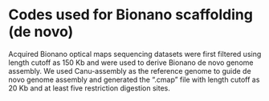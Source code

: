 # Codes used for Bionano scaffolding (de novo)
Acquired Bionano optical maps sequencing datasets were first filtered using length cutoff as 150
Kb and were used to derive Bionano de novo genome assembly. We used Canu-assembly as the
reference genome to guide de novo genome assembly and generated the “.cmap” file with length
cutoff as 20 Kb and at least five restriction digestion sites.
